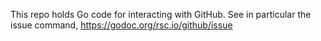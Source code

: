 This repo holds Go code for interacting with GitHub.
See in particular the issue command, https://godoc.org/rsc.io/github/issue
